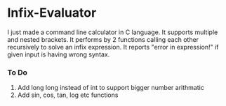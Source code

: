 # Infix-Evaluator

I just made a command line calculator in C language. It supports multiple and nested brackets. 
It performs by 2 functions calling each other recursively to solve an infix expression. It reports "error in expression!" if given input is having wrong syntax.

### To Do
1) Add long long instead of int to support bigger number arithmatic
2) Add sin, cos, tan, log etc functions
